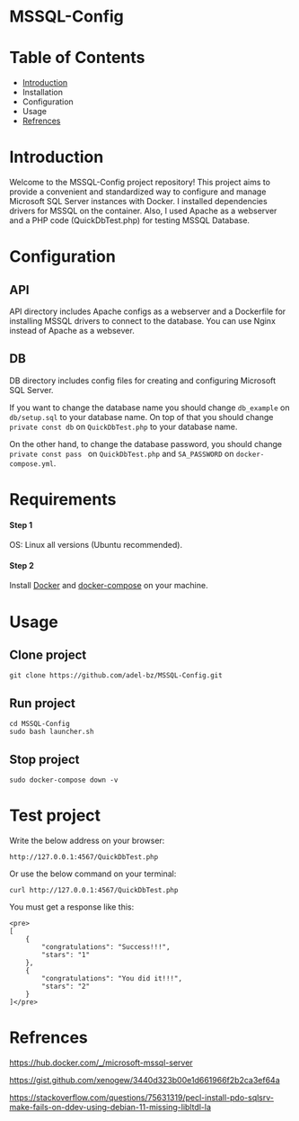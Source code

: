 # MSSQL-Config

# Table of Contents
- [Introduction](https://github.com/adel-bz/MSSQL-Config/edit/main/README.md#introduction)
- Installation
- Configuration
- Usage
- [Refrences](https://github.com/adel-bz/MSSQL-Config#refrences)


# Introduction
Welcome to the MSSQL-Config project repository! This project aims to provide a convenient and standardized way to configure and manage Microsoft SQL Server instances with Docker.
I installed dependencies drivers for MSSQL on the container.
Also, I used Apache as a webserver and a PHP code (QuickDbTest.php) for testing MSSQL Database.

# Configuration
## API
API directory includes Apache configs as a webserver and a Dockerfile for installing MSSQL drivers to connect to the database.
You can use Nginx instead of Apache as a websever.

## DB
DB directory includes config files for creating and configuring Microsoft SQL Server.

If you want to change the database name you should change ```db_example``` on ```db/setup.sql``` to your database name. On top of that you should change ```private const db``` on ```QuickDbTest.php```  to your database name.

On the other hand, to change the database password, you should change ```private const pass ``` on ```QuickDbTest.php```  and ```SA_PASSWORD``` on ```docker-compose.yml```.
# Requirements
#### Step 1 
OS: Linux all versions (Ubuntu recommended).

#### Step 2 
Install [Docker](https://www.digitalocean.com/community/tutorials/how-to-install-and-use-docker-on-ubuntu-22-04) and [docker-compose](https://www.digitalocean.com/community/tutorials/how-to-install-and-use-docker-compose-on-ubuntu-20-04) on your machine.

# Usage
## Clone project
```  
git clone https://github.com/adel-bz/MSSQL-Config.git
```
## Run project
```
cd MSSQL-Config
sudo bash launcher.sh
```
## Stop project
```
sudo docker-compose down -v
```

# Test project
Write the below address on your browser:
```
http://127.0.0.1:4567/QuickDbTest.php
```
Or use the below command on your terminal:
```
curl http://127.0.0.1:4567/QuickDbTest.php
```
You must get a response like this:
```
<pre>
[
    {
        "congratulations": "Success!!!",
        "stars": "1"
    },
    {
        "congratulations": "You did it!!!",
        "stars": "2"
    }
]</pre>
```

# Refrences
https://hub.docker.com/_/microsoft-mssql-server

https://gist.github.com/xenogew/3440d323b00e1d661966f2b2ca3ef64a

https://stackoverflow.com/questions/75631319/pecl-install-pdo-sqlsrv-make-fails-on-ddev-using-debian-11-missing-libltdl-la
